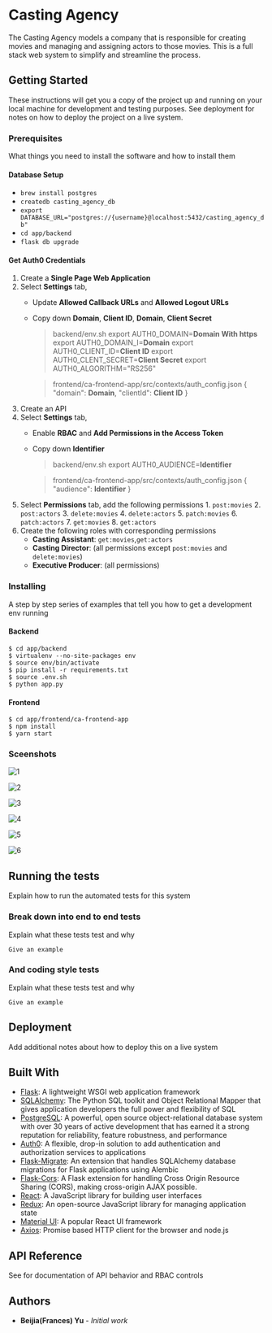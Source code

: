 # Casting Agency

The Casting Agency models a company that is responsible for creating movies and managing and assigning actors to those movies. This is a full stack web system to simplify and streamline the process.

## Getting Started

These instructions will get you a copy of the project up and running on your local machine for development and testing purposes. See deployment for notes on how to deploy the project on a live system.

### Prerequisites

What things you need to install the software and how to install them

#### Database Setup

- `brew install postgres`
- `createdb casting_agency_db`
- `export DATABASE_URL="postgres://{username}@localhost:5432/casting_agency_db"`
-  `cd app/backend`
- `flask db upgrade`

#### Get Auth0 Credentials

1. Create a __Single Page Web Application__
2. Select __Settings__ tab, 
    - Update **Allowed Callback URLs** and **Allowed Logout URLs**
    - Copy down **Domain**, **Client ID**, **Domain**, **Client Secret**
        > backend/env.sh
        > export AUTH0_DOMAIN=**Domain With https**
        > export AUTH0_DOMAIN_I=**Domain**
        > export AUTH0_CLIENT_ID=**Client ID**
        > export AUTH0_CLENT_SECRET=**Client Secret**
        > export AUTH0_ALGORITHM="RS256"

        > frontend/ca-frontend-app/src/contexts/auth_config.json
        > {
        >   "domain": **Domain**,
        >   "clientId": **Client ID**
        > }
3. Create an API
4. Select __Settings__ tab,
    - Enable **RBAC** and **Add Permissions in the Access Token**
    - Copy down **Identifier**
        > backend/env.sh
        > export AUTH0_AUDIENCE=**Identifier**

        > frontend/ca-frontend-app/src/contexts/auth_config.json
        > {
        >   "audience": **Identifier**
        > }
5. Select __Permissions__ tab, add the following permissions
        1. `post:movies`
        2. `post:actors`
        3. `delete:movies`
        4. `delete:actors`
        5. `patch:movies`
        6. `patch:actors`
        7. `get:movies`
        8. `get:actors`
6. Create the following roles with corresponding permissions
    - **Casting Assistant**: `get:movies`,`get:actors`
    - **Casting Director**: (all permissions except `post:movies` and `delete:movies`)
    - **Executive Producer**: (all permissions)

     
### Installing

A step by step series of examples that tell you how to get a development env running

#### Backend

```shell
$ cd app/backend
$ virtualenv --no-site-packages env
$ source env/bin/activate
$ pip install -r requirements.txt
$ source .env.sh
$ python app.py
```

#### Frontend

```
$ cd app/frontend/ca-frontend-app
$ npm install
$ yarn start
```

### Sceenshots

![1](https://github.com/yufrances90/Casting_Agency/blob/master/sceenshots/1.png)

![2](https://github.com/yufrances90/Casting_Agency/blob/master/sceenshots/2.png)

![3](https://github.com/yufrances90/Casting_Agency/blob/master/sceenshots/3.png)

![4](https://github.com/yufrances90/Casting_Agency/blob/master/sceenshots/4.png)

![5](https://github.com/yufrances90/Casting_Agency/blob/master/sceenshots/5.png)

![6](https://github.com/yufrances90/Casting_Agency/blob/master/sceenshots/6.png)


## Running the tests

Explain how to run the automated tests for this system

### Break down into end to end tests

Explain what these tests test and why

```
Give an example
```

### And coding style tests

Explain what these tests test and why

```
Give an example
```

## Deployment

Add additional notes about how to deploy this on a live system

## Built With

* [Flask](https://flask.palletsprojects.com/en/1.1.x/): A lightweight WSGI web application framework
* [SQLAlchemy](https://en.wikipedia.org/wiki/SQLAlchemy): The Python SQL toolkit and Object Relational Mapper that gives application developers the full power and flexibility of SQL
* [PostgreSQL](https://www.postgresql.org/): A powerful, open source object-relational database system with over 30 years of active development that has earned it a strong reputation for reliability, feature robustness, and performance
* [Auth0](https://auth0.com/): A flexible, drop-in solution to add authentication and authorization services to applications
* [Flask-Migrate](https://github.com/miguelgrinberg/Flask-Migrate): An extension that handles SQLAlchemy database migrations for Flask applications using Alembic
* [Flask-Cors](https://flask-cors.readthedocs.io/en/latest/): A Flask extension for handling Cross Origin Resource Sharing (CORS), making cross-origin AJAX possible. 
* [React](https://reactjs.org/): A JavaScript library for building user interfaces
* [Redux](https://redux.js.org/): An open-source JavaScript library for managing application state
* [Material UI](https://material-ui.com/): A popular React UI framework
* [Axios](https://github.com/axios/axios): Promise based HTTP client for the browser and node.js

## API Reference

See []() for documentation of API behavior and RBAC controls

## Authors

* **Beijia(Frances) Yu** - *Initial work*

